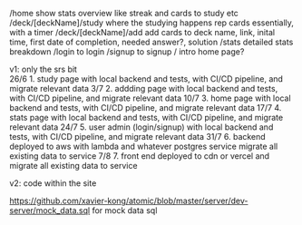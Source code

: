 /home
    show stats overview like streak and cards to study etc
/deck/[deckName]/study
    where the studying happens
    rep cards essentially, with a timer
/deck/[deckName]/add
    add cards to deck
    name, link, inital time, first date of completion, needed answer?, solution
/stats
    detailed stats breakdown
/login
    to login
/signup
    to signup
/
    intro home page?

v1: only the srs bit\
    26/6 1. study page                with local backend and tests, with CI/CD pipeline, and migrate relevant data
    3/7  2. addding page              with local backend and tests, with CI/CD pipeline, and migrate relevant data
    10/7 3. home page                 with local backend and tests, with CI/CD pipeline, and migrate relevant data
    17/7 4. stats page                with local backend and tests, with CI/CD pipeline, and migrate relevant data
    24/7 5. user admin (login/signup) with local backend and tests, with CI/CD pipeline, and migrate relevant data
    31/7 6. backend deployed to aws with lambda and whatever postgres service migrate all existing data to service
    7/8  7. front end deployed to cdn or vercel and migrate all existing data to service

v2: code within the site


https://github.com/xavier-kong/atomic/blob/master/server/dev-server/mock_data.sql for mock data sql
